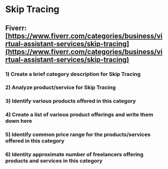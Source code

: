 # Skip Tracing
## Fiverr: [https://www.fiverr.com/categories/business/virtual-assistant-services/skip-tracing](https://www.fiverr.com/categories/business/virtual-assistant-services/skip-tracing)
### 1) Create a brief category description for Skip Tracing
### 2) Analyze product/service for Skip Tracing
### 3) Identify various products offered in this category
### 4) Create a list of various product offerings and write them down here
### 5) Identify common price range for the products/services offered in this category
### 6) Identity approximate number of freelancers offering products and services in this category

